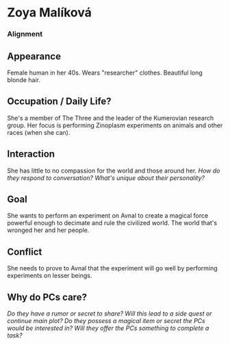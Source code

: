# Zoya Malíková
### Alignment

## Appearance

Female human in her 40s.
Wears "researcher" clothes.
Beautiful long blonde hair.


## Occupation / Daily Life?

She's a member of The Three and the leader of the Kumerovian research group.
Her focus is performing Zinoplasm experiments on animals and other races (when she can).


## Interaction

She has little to no compassion for the world and those around her.
_How do they respond to conversation?_
_What's unique about their personality?_


## Goal

She wants to perform an experiment on Avnal to create a magical force powerful enough to decimate and rule the civilized world.
The world that's wronged her and her people.


## Conflict

She needs to prove to Avnal that the experiment will go well by performing experiments on lesser beings.


## Why do PCs care?

_Do they have a rumor or secret to share?_
_Will this lead to a side quest or continue main plot?_
_Do they possess a magical item or secret the PCs would be interested in?_
_Will they offer the PCs something to complete a task?_
